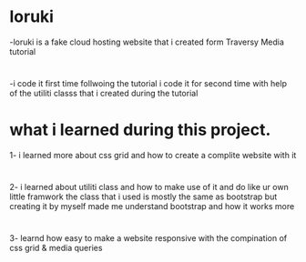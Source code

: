 # loruki
-loruki is a fake cloud hosting website that i created form Traversy Media tutorial
#
-i code it first time follwoing the tutorial i code it for second time with help of the utiliti classs that i created during the tutorial
# what i learned during this project.

1- i learned more about css grid and how to create a complite website with it
#
2- i learned about utiliti class and how to make use of it and do like ur own little framwork the class that i used is mostly the same as bootstrap but creating it by
myself made me understand bootstrap and how it works more 
#
3- learnd how easy to make a website responsive with the compination of css grid & media queries
